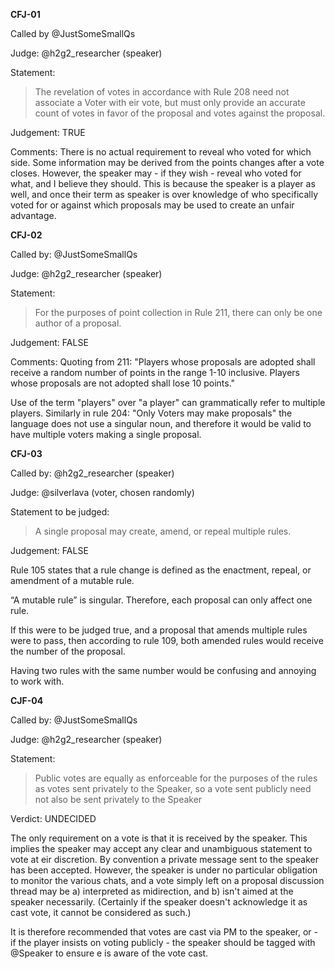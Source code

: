 **CFJ-01**

Called by @JustSomeSmallQs

Judge: @h2g2_researcher (speaker)

Statement:

> The revelation of votes in accordance with Rule 208 need not associate a Voter with eir vote,
but must only provide an accurate count of votes in favor of the proposal and votes against the proposal.

Judgement: TRUE

Comments: There is no actual requirement to reveal who voted for which side.
Some information may be derived from the points changes after a vote closes.
However, the speaker may - if they wish - reveal who voted for what, and I believe they should.
This is because the speaker is a player as well, and once their term as speaker is over knowledge
of who specifically voted for or against which proposals may be used to create an unfair advantage.

**CFJ-02**

Called by: @JustSomeSmallQs 

Judge: @h2g2_researcher (speaker)

Statement:

> For the purposes of point collection in Rule 211, there can only be one author of a proposal.

Judgement: FALSE

Comments: Quoting from 211: "Players whose proposals are adopted shall receive a random number of points in the range 1-10 inclusive.  Players whose proposals are not adopted shall lose 10 points."

Use of the term "players" over  "a player" can grammatically refer to multiple players. Similarly in rule 204: "Only Voters may make proposals" the language does not use a singular noun, and therefore it would be valid to have multiple voters making a single proposal.

**CFJ-03**

Called by: @h2g2_researcher (speaker)

Judge: @silverlava (voter, chosen randomly)

Statement to be judged:

> A single proposal may create, amend, or repeal multiple rules.

Judgement: FALSE

Rule 105 states that a rule change is defined as the enactment, repeal, or amendment of a mutable rule.

“A mutable rule” is singular. Therefore, each proposal can only affect one rule.

If this were to be judged true, and a proposal that amends multiple rules were to pass, then according to rule 109, both amended rules would receive the number of the proposal.

Having two rules with the same number would be confusing and annoying to work with.

**CJF-04**

Called by: @JustSomeSmallQs

Judge: @h2g2_researcher (speaker)

Statement:

> Public votes are equally as enforceable for the purposes of the rules as votes sent privately to the Speaker, so a vote sent publicly need not also be sent privately to the Speaker

Verdict: UNDECIDED

The only requirement on a vote is that it is received by the speaker. This implies the speaker may accept any clear and unambiguous statement to vote at eir discretion. By convention a private message sent to the speaker has been accepted. However, the speaker is under no particular obligation to monitor the various chats, and a vote simply left on a proposal discussion thread may be a) interpreted as midirection, and b) isn't aimed at the speaker necessarily. (Certainly if the speaker doesn't acknowledge it as cast vote, it cannot be considered as such.)

It is therefore recommended that votes are cast via PM to the speaker, or - if the player insists on voting publicly - the speaker should be tagged with @Speaker to ensure e is aware of the vote cast.
